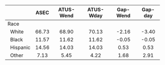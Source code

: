 
|                      |         ASEC |    ATUS-Wend |    ATUS-Wday |     Gap-Wend |      Gap-day |
| -------------------- | :----------: | :----------: | :----------: | :----------: | :----------: |
| Race                 |              |              |              |              |              |
| &nbsp;&nbsp;White    |        66.73 |        68.90 |        70.13 |        -2.16 |        -3.40 |
| &nbsp;&nbsp;Black    |        11.57 |        11.62 |        11.62 |        -0.05 |        -0.05 |
| &nbsp;&nbsp;Hispanic |        14.56 |        14.03 |        14.03 |         0.53 |         0.53 |
| &nbsp;&nbsp;Other    |         7.13 |         5.45 |         4.22 |         1.68 |         2.91 |

